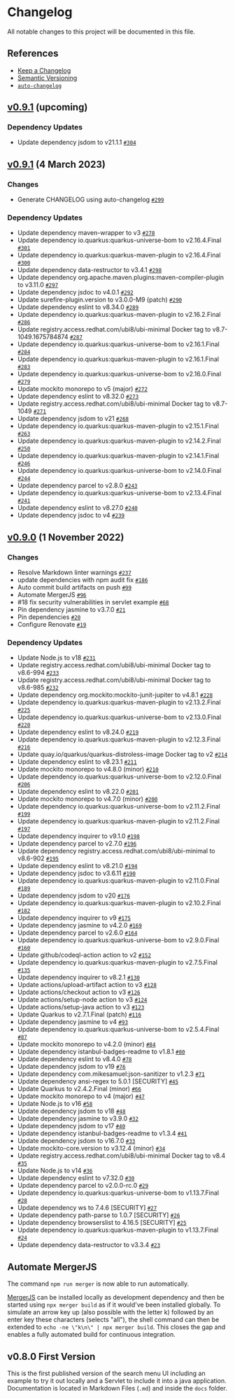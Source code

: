 # Changelog

All notable changes to this project will be documented in this file.

## References

- [Keep a Changelog](https://keepachangelog.com/en/1.0.0/)
- [Semantic Versioning](https://semver.org/spec/v2.0.0.html)
- [`auto-changelog`](https://github.com/CookPete/auto-changelog)

## [v0.9.1](https://github.com/JohT/search-menu-ui/compare/v0.9.1...master) (upcoming)

### Dependency Updates

- Update dependency jsdom to v21.1.1 [`#304`](https://github.com/JohT/search-menu-ui/pull/304)

## [v0.9.1](https://github.com/JohT/search-menu-ui/compare/v0.9.0...v0.9.1) (4 March 2023)

### Changes

- Generate CHANGELOG using auto-changelog [`#299`](https://github.com/JohT/search-menu-ui/pull/299)

### Dependency Updates

- Update dependency maven-wrapper to v3 [`#278`](https://github.com/JohT/search-menu-ui/pull/278)
- Update dependency io.quarkus:quarkus-universe-bom to v2.16.4.Final [`#301`](https://github.com/JohT/search-menu-ui/pull/301)
- Update dependency io.quarkus:quarkus-maven-plugin to v2.16.4.Final [`#300`](https://github.com/JohT/search-menu-ui/pull/300)
- Update dependency data-restructor to v3.4.1 [`#298`](https://github.com/JohT/search-menu-ui/pull/298)
- Update dependency org.apache.maven.plugins:maven-compiler-plugin to v3.11.0 [`#297`](https://github.com/JohT/search-menu-ui/pull/297)
- Update dependency jsdoc to v4.0.1 [`#292`](https://github.com/JohT/search-menu-ui/pull/292)
- Update surefire-plugin.version to v3.0.0-M9 (patch) [`#290`](https://github.com/JohT/search-menu-ui/pull/290)
- Update dependency eslint to v8.34.0 [`#289`](https://github.com/JohT/search-menu-ui/pull/289)
- Update dependency io.quarkus:quarkus-maven-plugin to v2.16.2.Final [`#286`](https://github.com/JohT/search-menu-ui/pull/286)
- Update registry.access.redhat.com/ubi8/ubi-minimal Docker tag to v8.7-1049.1675784874 [`#287`](https://github.com/JohT/search-menu-ui/pull/287)
- Update dependency io.quarkus:quarkus-universe-bom to v2.16.1.Final [`#284`](https://github.com/JohT/search-menu-ui/pull/284)
- Update dependency io.quarkus:quarkus-maven-plugin to v2.16.1.Final [`#283`](https://github.com/JohT/search-menu-ui/pull/283)
- Update dependency io.quarkus:quarkus-universe-bom to v2.16.0.Final [`#279`](https://github.com/JohT/search-menu-ui/pull/279)
- Update mockito monorepo to v5 (major) [`#272`](https://github.com/JohT/search-menu-ui/pull/272)
- Update dependency eslint to v8.32.0 [`#273`](https://github.com/JohT/search-menu-ui/pull/273)
- Update registry.access.redhat.com/ubi8/ubi-minimal Docker tag to v8.7-1049 [`#271`](https://github.com/JohT/search-menu-ui/pull/271)
- Update dependency jsdom to v21 [`#268`](https://github.com/JohT/search-menu-ui/pull/268)
- Update dependency io.quarkus:quarkus-maven-plugin to v2.15.1.Final [`#263`](https://github.com/JohT/search-menu-ui/pull/263)
- Update dependency io.quarkus:quarkus-maven-plugin to v2.14.2.Final [`#250`](https://github.com/JohT/search-menu-ui/pull/250)
- Update dependency io.quarkus:quarkus-maven-plugin to v2.14.1.Final [`#246`](https://github.com/JohT/search-menu-ui/pull/246)
- Update dependency io.quarkus:quarkus-universe-bom to v2.14.0.Final [`#244`](https://github.com/JohT/search-menu-ui/pull/244)
- Update dependency parcel to v2.8.0 [`#243`](https://github.com/JohT/search-menu-ui/pull/243)
- Update dependency io.quarkus:quarkus-universe-bom to v2.13.4.Final [`#241`](https://github.com/JohT/search-menu-ui/pull/241)
- Update dependency eslint to v8.27.0 [`#240`](https://github.com/JohT/search-menu-ui/pull/240)
- Update dependency jsdoc to v4 [`#239`](https://github.com/JohT/search-menu-ui/pull/239)

## [v0.9.0](https://github.com/JohT/search-menu-ui/compare/v0.8.0...v0.9.0) (1 November 2022)

### Changes

- Resolve Markdown linter warnings [`#237`](https://github.com/JohT/search-menu-ui/pull/237)
- update dependencies with npm audit fix [`#186`](https://github.com/JohT/search-menu-ui/pull/186)
- Auto commit build artifacts on push [`#99`](https://github.com/JohT/search-menu-ui/pull/99)
- Automate MergerJS [`#96`](https://github.com/JohT/search-menu-ui/pull/96)
- #18 fix security vulnerabilities in servlet example [`#68`](https://github.com/JohT/search-menu-ui/pull/68)
- Pin dependency jasmine to v3.7.0 [`#21`](https://github.com/JohT/search-menu-ui/pull/21)
- Pin dependencies [`#20`](https://github.com/JohT/search-menu-ui/pull/20)
- Configure Renovate [`#19`](https://github.com/JohT/search-menu-ui/pull/19)

### Dependency Updates

- Update Node.js to v18 [`#231`](https://github.com/JohT/search-menu-ui/pull/231)
- Update registry.access.redhat.com/ubi8/ubi-minimal Docker tag to v8.6-994 [`#233`](https://github.com/JohT/search-menu-ui/pull/233)
- Update registry.access.redhat.com/ubi8/ubi-minimal Docker tag to v8.6-985 [`#232`](https://github.com/JohT/search-menu-ui/pull/232)
- Update dependency org.mockito:mockito-junit-jupiter to v4.8.1 [`#228`](https://github.com/JohT/search-menu-ui/pull/228)
- Update dependency io.quarkus:quarkus-maven-plugin to v2.13.2.Final [`#225`](https://github.com/JohT/search-menu-ui/pull/225)
- Update dependency io.quarkus:quarkus-universe-bom to v2.13.0.Final [`#220`](https://github.com/JohT/search-menu-ui/pull/220)
- Update dependency eslint to v8.24.0 [`#219`](https://github.com/JohT/search-menu-ui/pull/219)
- Update dependency io.quarkus:quarkus-maven-plugin to v2.12.3.Final [`#216`](https://github.com/JohT/search-menu-ui/pull/216)
- Update quay.io/quarkus/quarkus-distroless-image Docker tag to v2 [`#214`](https://github.com/JohT/search-menu-ui/pull/214)
- Update dependency eslint to v8.23.1 [`#211`](https://github.com/JohT/search-menu-ui/pull/211)
- Update mockito monorepo to v4.8.0 (minor) [`#210`](https://github.com/JohT/search-menu-ui/pull/210)
- Update dependency io.quarkus:quarkus-universe-bom to v2.12.0.Final [`#206`](https://github.com/JohT/search-menu-ui/pull/206)
- Update dependency eslint to v8.22.0 [`#201`](https://github.com/JohT/search-menu-ui/pull/201)
- Update mockito monorepo to v4.7.0 (minor) [`#200`](https://github.com/JohT/search-menu-ui/pull/200)
- Update dependency io.quarkus:quarkus-universe-bom to v2.11.2.Final [`#199`](https://github.com/JohT/search-menu-ui/pull/199)
- Update dependency io.quarkus:quarkus-maven-plugin to v2.11.2.Final [`#197`](https://github.com/JohT/search-menu-ui/pull/197)
- Update dependency inquirer to v9.1.0 [`#198`](https://github.com/JohT/search-menu-ui/pull/198)
- Update dependency parcel to v2.7.0 [`#196`](https://github.com/JohT/search-menu-ui/pull/196)
- Update dependency registry.access.redhat.com/ubi8/ubi-minimal to v8.6-902 [`#195`](https://github.com/JohT/search-menu-ui/pull/195)
- Update dependency eslint to v8.21.0 [`#194`](https://github.com/JohT/search-menu-ui/pull/194)
- Update dependency jsdoc to v3.6.11 [`#190`](https://github.com/JohT/search-menu-ui/pull/190)
- Update dependency io.quarkus:quarkus-maven-plugin to v2.11.0.Final [`#189`](https://github.com/JohT/search-menu-ui/pull/189)
- Update dependency jsdom to v20 [`#176`](https://github.com/JohT/search-menu-ui/pull/176)
- Update dependency io.quarkus:quarkus-maven-plugin to v2.10.2.Final [`#182`](https://github.com/JohT/search-menu-ui/pull/182)
- Update dependency inquirer to v9 [`#175`](https://github.com/JohT/search-menu-ui/pull/175)
- Update dependency jasmine to v4.2.0 [`#169`](https://github.com/JohT/search-menu-ui/pull/169)
- Update dependency parcel to v2.6.0 [`#164`](https://github.com/JohT/search-menu-ui/pull/164)
- Update dependency io.quarkus:quarkus-universe-bom to v2.9.0.Final [`#160`](https://github.com/JohT/search-menu-ui/pull/160)
- Update github/codeql-action action to v2 [`#152`](https://github.com/JohT/search-menu-ui/pull/152)
- Update dependency io.quarkus:quarkus-maven-plugin to v2.7.5.Final [`#135`](https://github.com/JohT/search-menu-ui/pull/135)
- Update dependency inquirer to v8.2.1 [`#130`](https://github.com/JohT/search-menu-ui/pull/130)
- Update actions/upload-artifact action to v3 [`#128`](https://github.com/JohT/search-menu-ui/pull/128)
- Update actions/checkout action to v3 [`#126`](https://github.com/JohT/search-menu-ui/pull/126)
- Update actions/setup-node action to v3 [`#124`](https://github.com/JohT/search-menu-ui/pull/124)
- Update actions/setup-java action to v3 [`#123`](https://github.com/JohT/search-menu-ui/pull/123)
- Update Quarkus to v2.7.1.Final (patch) [`#116`](https://github.com/JohT/search-menu-ui/pull/116)
- Update dependency jasmine to v4 [`#93`](https://github.com/JohT/search-menu-ui/pull/93)
- Update dependency io.quarkus:quarkus-universe-bom to v2.5.4.Final [`#87`](https://github.com/JohT/search-menu-ui/pull/87)
- Update mockito monorepo to v4.2.0 (minor) [`#84`](https://github.com/JohT/search-menu-ui/pull/84)
- Update dependency istanbul-badges-readme to v1.8.1 [`#80`](https://github.com/JohT/search-menu-ui/pull/80)
- Update dependency eslint to v8.4.0 [`#78`](https://github.com/JohT/search-menu-ui/pull/78)
- Update dependency jsdom to v19 [`#76`](https://github.com/JohT/search-menu-ui/pull/76)
- Update dependency com.mikesamuel:json-sanitizer to v1.2.3 [`#71`](https://github.com/JohT/search-menu-ui/pull/71)
- Update dependency ansi-regex to 5.0.1 [SECURITY] [`#45`](https://github.com/JohT/search-menu-ui/pull/45)
- Update Quarkus to v2.4.2.Final (minor) [`#66`](https://github.com/JohT/search-menu-ui/pull/66)
- Update mockito monorepo to v4 (major) [`#47`](https://github.com/JohT/search-menu-ui/pull/47)
- Update Node.js to v16 [`#58`](https://github.com/JohT/search-menu-ui/pull/58)
- Update dependency jsdom to v18 [`#48`](https://github.com/JohT/search-menu-ui/pull/48)
- Update dependency jasmine to v3.9.0 [`#32`](https://github.com/JohT/search-menu-ui/pull/32)
- Update dependency jsdom to v17 [`#40`](https://github.com/JohT/search-menu-ui/pull/40)
- Update dependency istanbul-badges-readme to v1.3.4 [`#41`](https://github.com/JohT/search-menu-ui/pull/41)
- Update dependency jsdom to v16.7.0 [`#33`](https://github.com/JohT/search-menu-ui/pull/33)
- Update mockito-core.version to v3.12.4 (minor) [`#34`](https://github.com/JohT/search-menu-ui/pull/34)
- Update registry.access.redhat.com/ubi8/ubi-minimal Docker tag to v8.4 [`#35`](https://github.com/JohT/search-menu-ui/pull/35)
- Update Node.js to v14 [`#36`](https://github.com/JohT/search-menu-ui/pull/36)
- Update dependency eslint to v7.32.0 [`#30`](https://github.com/JohT/search-menu-ui/pull/30)
- Update dependency parcel to v2.0.0-rc.0 [`#29`](https://github.com/JohT/search-menu-ui/pull/29)
- Update dependency io.quarkus:quarkus-universe-bom to v1.13.7.Final [`#28`](https://github.com/JohT/search-menu-ui/pull/28)
- Update dependency ws to 7.4.6 [SECURITY] [`#27`](https://github.com/JohT/search-menu-ui/pull/27)
- Update dependency path-parse to 1.0.7 [SECURITY] [`#26`](https://github.com/JohT/search-menu-ui/pull/26)
- Update dependency browserslist to 4.16.5 [SECURITY] [`#25`](https://github.com/JohT/search-menu-ui/pull/25)
- Update dependency io.quarkus:quarkus-maven-plugin to v1.13.7.Final [`#24`](https://github.com/JohT/search-menu-ui/pull/24)
- Update dependency data-restructor to v3.3.4 [`#23`](https://github.com/JohT/search-menu-ui/pull/23)

<!-- auto-changelog-above -->

## Automate MergerJS

The command `npm run merger` is now able to run automatically.

[MergerJS](https://www.npmjs.com/package/merger-js) can be installed locally as development dependency and then be started using `npx merger build` as if it would've been installed globally. To simulate an arrow key up (also possible with the letter k) followed by an enter key these characters (selects "all"), the shell command can then be extended to `echo -ne \"k\n\" | npx merger build`. This closes the gap and enables a fully automated build for continuous integration.

## **v0.8.0** First Version

This is the first published version of the search menu UI including an example to try it out locally and a Servlet to include it into a java application.
Documentation is located in Markdown Files (`.md`) and inside the `docs` folder.
